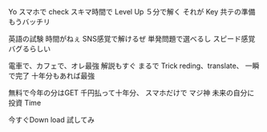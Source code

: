 
Yo スマホで check
スキマ時間で Level Up
５分で解く それが Key
共テの準備 もうバッチリ

英語の試験 時間がねぇ
SNS感覚で解けるぜ
単発問題で選べるし
スピード感覚バグるらしい

電車で、カフェで、オレ最強
解説もすぐ まるで Trick
reding、translate、 一瞬で完了
十年分もあれば最強

無料で今年の分はGET
千円払って十年分、
スマホだけで マジ神
未来の自分に投資 Time

今すぐDown load 試してみ